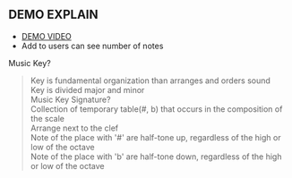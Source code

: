 ## DEMO EXPLAIN   
* [DEMO VIDEO](https://github.com/yklim1/Ourchord/blob/master/04_DEMO/Demo.mp4)  
* Add to users can see number of notes   

Music Key?   
> Key is fundamental organization than arranges and orders sound   
> Key is divided major and minor   
Music Key Signature?   
> Collection of temporary table(#, b) that occurs in the composition of the scale    
> Arrange next to the clef   
> Note of the place with '#' are half-tone up, regardless of the high or low of the octave   
> Note of the place with 'b' are half-tone down, regardless of the high or low of the octave    



